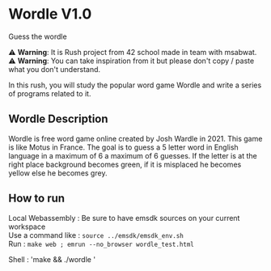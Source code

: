 # Wordle V1.0
Guess the wordle

:warning: **Warning**: It is Rush project from 42 school made in team with msabwat.  
:warning: **Warning**: You can take inspiration from it but please don't copy / paste what you don't understand.

In this rush, you will study the popular word game Wordle and write a series of programs related to it.

## Wordle Description

Wordle is free word game online created by Josh Wardle in 2021. This game is like Motus in France.
The goal is to guess a 5 letter word in English language in a maximum of 6 a maximum of 6 guesses.
If the letter is at the right place background becomes green, if it is misplaced he becomes yellow else he becomes grey.

## How to run 

Local Webassembly : 
Be sure to have emsdk sources on your current workspace  
Use a command like : `source ../emsdk/emsdk_env.sh`  
Run : `make web ; emrun --no_browser wordle_test.html`    
  
Shell : 
'make && ./wordle '
